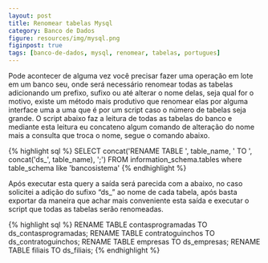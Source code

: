 ```yaml
---
layout: post
title: Renomear tabelas Mysql
category: Banco de Dados
figure: resources/img/mysql.png
figinpost: true
tags: [banco-de-dados, mysql, renomear, tabelas, portugues]
---
```

Pode acontecer de alguma vez você precisar fazer uma operação em lote em um banco seu, onde será necessário renomear todas as tabelas adicionando um prefixo, sufixo ou até alterar o nome delas, seja qual for o motivo, existe um método mais produtivo que renomear elas por alguma interface uma a uma que é por um script caso o número de tabelas seja grande. O script abaixo faz a leitura de todas as tabelas do banco e mediante esta leitura eu concateno algum comando de alteração do nome mais a consulta que troca o nome, segue o comando abaixo.

{% highlight sql %}
SELECT concat('RENAME TABLE ', table_name, ' TO ', concat('ds_', table_name), ';')
FROM information_schema.tables
where table_schema like 'bancosistema'
{% endhighlight %}
<!--more-->
Após executar esta query a saída será parecida com a abaixo, no caso solicitei a adição do sufixo &#8220;ds_&#8221; ao nome de cada tabela, após basta exportar da maneira que achar mais conveniente esta saída e executar o script que todas as tabelas serão renomeadas.

{% highlight sql %}
RENAME TABLE contasprogramadas TO ds_contasprogramadas;
RENAME TABLE contratoguinchos TO ds_contratoguinchos;
RENAME TABLE empresas TO ds_empresas;
RENAME TABLE filiais TO ds_filiais;
{% endhighlight %}

